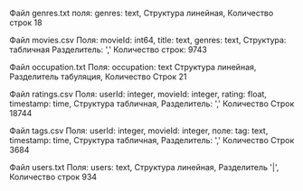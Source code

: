 Файл genres.txt
поля: genres: text, 
Структура линейная,
Количество строк 18


Файл movies.csv
Поля: movieId: int64,
      title:   text,
      genres:  text,
Структура: табличная
Разделитель: ','
Количество строк: 9743


Файл occupation.txt
Поля: occupation: text
Структура линейная,
Разделитель табуляция,
Количество Строк 21


Файл ratings.csv
Поля: userId: integer,
      movieId: integer,
	  rating: float,
	  timestamp: time,
Структура табличная,
Разделитель: ','
Количество Строк 18744


Файл tags.csv
Поля: userId: integer,
      movieId: integer,
	  поле: tag: text,
	  timestamp: time,
Структура табличная,
Разделитель: ','
Количество Строк 3684


Файл users.txt
Поля: users: text,
Структура линейная,
Разделитель '|',
Количество строк  934

	   
	   
	  
	  




	  
	  



